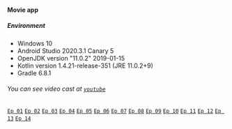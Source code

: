 #### Movie app
##### Environment

- Windows 10
- Android Studio 2020.3.1 Canary 5
- OpenJDK version "11.0.2" 2019-01-15
- Kotlin version 1.4.21-release-351 (JRE 11.0.2+9)
- Gradle 6.8.1

###### You can see video cast at [`youtube`](https://www.youtube.com/watch?v=mPKpoz3BTRA&list=PLK7Hkn6sI-e280phjJ0ufKTSt9DDLecPb)
[`Ep 01`](https://youtu.be/mPKpoz3BTRA)
[`Ep 02`](https://youtu.be/qbDAmUJw01k)
[`Ep 03`](https://youtu.be/KbgFlVkyB9E)
[`Ep 04`](https://youtu.be/-k_Rp9KUTeM)
[`Ep 05`](https://youtu.be/2yGS9cQMmTs)
[`Ep 06`](https://youtu.be/vIh0dlLpwQw)
[`Ep 07`](https://youtu.be/EaovJAUrRJE)
[`Ep 08`](https://youtu.be/wJzyM_y3uwU)
[`Ep 09`](https://youtu.be/JX7bLYmEeEc)
[`Ep 10`](https://youtu.be/B0XpS0pByHM)
[`Ep 11`](https://youtu.be/kuLJRfP1eLs)
[`Ep 12`](https://youtu.be/kqDdNeRUWNI)
[`Ep 13`](https://youtu.be/2kK-MppN3Rk)
[`Ep 14`](https://youtu.be/RGEk7k8mSVM)
